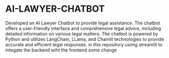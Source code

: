 # AI-LAWYER-CHATBOT
Developed an AI Lawyer Chatbot to provide legal assistance. The chatbot offers a user-friendly interface and comprehensive legal advice, including detailed information on various legal matters. The chatbot is powered by Python and utilizes LangChain, LLama, and Chainlit technologies to provide accurate and efficient legal responses. in this repository
usimg streamlit to integate the backend wiht the frontend
 some change
 
